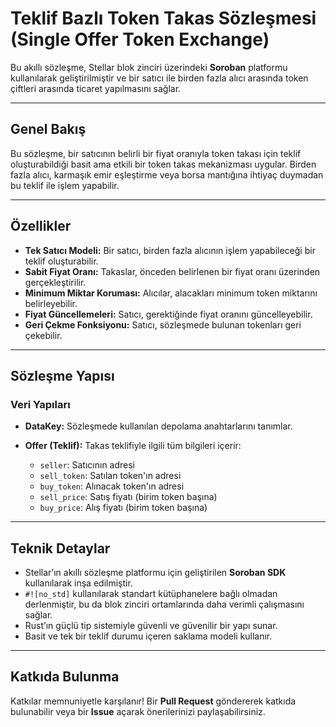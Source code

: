 # Teklif Bazlı Token Takas Sözleşmesi (Single Offer Token Exchange)

Bu akıllı sözleşme, Stellar blok zinciri üzerindeki **Soroban** platformu kullanılarak geliştirilmiştir ve bir satıcı ile birden fazla alıcı arasında token çiftleri arasında ticaret yapılmasını sağlar.

---

## Genel Bakış

Bu sözleşme, bir satıcının belirli bir fiyat oranıyla token takası için teklif oluşturabildiği basit ama etkili bir token takas mekanizması uygular. Birden fazla alıcı, karmaşık emir eşleştirme veya borsa mantığına ihtiyaç duymadan bu teklif ile işlem yapabilir.

---

## Özellikler

- **Tek Satıcı Modeli:** Bir satıcı, birden fazla alıcının işlem yapabileceği bir teklif oluşturabilir.
- **Sabit Fiyat Oranı:** Takaslar, önceden belirlenen bir fiyat oranı üzerinden gerçekleştirilir.
- **Minimum Miktar Koruması:** Alıcılar, alacakları minimum token miktarını belirleyebilir.
- **Fiyat Güncellemeleri:** Satıcı, gerektiğinde fiyat oranını güncelleyebilir.
- **Geri Çekme Fonksiyonu:** Satıcı, sözleşmede bulunan tokenları geri çekebilir.

---

## Sözleşme Yapısı

### Veri Yapıları

- **DataKey:** Sözleşmede kullanılan depolama anahtarlarını tanımlar.
- **Offer (Teklif):** Takas teklifiyle ilgili tüm bilgileri içerir:

  - `seller`: Satıcının adresi  
  - `sell_token`: Satılan token'ın adresi  
  - `buy_token`: Alınacak token'ın adresi  
  - `sell_price`: Satış fiyatı (birim token başına)  
  - `buy_price`: Alış fiyatı (birim token başına)  

---

## Teknik Detaylar

- Stellar’ın akıllı sözleşme platformu için geliştirilen **Soroban SDK** kullanılarak inşa edilmiştir.
- `#![no_std]` kullanılarak standart kütüphanelere bağlı olmadan derlenmiştir, bu da blok zinciri ortamlarında daha verimli çalışmasını sağlar.
- Rust’ın güçlü tip sistemiyle güvenli ve güvenilir bir yapı sunar.
- Basit ve tek bir teklif durumu içeren saklama modeli kullanır.

---

## Katkıda Bulunma

Katkılar memnuniyetle karşılanır! Bir **Pull Request** göndererek katkıda bulunabilir veya bir **Issue** açarak önerilerinizi paylaşabilirsiniz.
